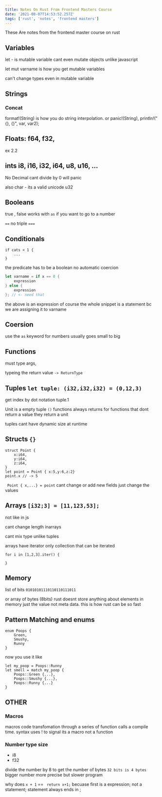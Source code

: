 ```yaml
---
title: Notes On Rust From Frontend Masters Course
date: '2021-08-07T14:53:52.257Z'
tags: ['rust', 'notes', 'frontend masters']
---
```


These Are notes from the frontend master course on rust

## Variables

let - is mutable variable
cant even mutate objects unlike javascript

let mut varname is how you get mutable variables

can't change types even in mutable variable

## Strings

### Concat

format!(String) is how you do string interpolation.  or panic!(String), println!("{}, {}", var, var2);

## Floats: f64, f32, 

ex 2.2

## ints i8, i16, i32, i64, u8, u16, ...

No Decimal
cant divide by 0 will panic

also char - its a valid unicode u32 

## Booleans
true , false 
works with `as` if you want to go to a number

`==` no triple `===`

## Conditionals

```
if cats < 1 {
	...
}
```
the predicate has to be a boolean no automatic coercion

```rs
let varname = if x == 0 {
	expression
} else {
	expression
}; // <- need that
```
the above is an expression of course the whole snippet is a statement bc we are assigning it to varname

## Coersion

use the `as` keyword for numbers
usually goes small to big

## Functions

must type args,

typeing the return value
`-> ReturnType` 

## Tuples `let tuple: (i32,i32,i32) = (0,12,3)`

get index by dot notation tuple.1

Unit is a empty tuple `()`
functions always returns for functions that dont return a value they return a unit

tuples cant have dynamic size at runtime

## Structs `{}`

```
struct Point {
	x:i64,
	y:i64,
	z:i64,
}
let point = Point { x:5,y:6,z:2}
point.x // -> 5
```
` Point { x,...} = point`
cant change or add new fields just change the values

## Arrays `[i32;3] = [11,123,53];`

not like in js

cant change length inarrays

cant mix type unlike tuples

arrays have iterator only collection that can be iterated
```
for i in [1,2,3].iter() {

}
```

## Memory

list of bits `01010101110110110111011`

or  array of bytes (8bits) 
rust doesnt store anything about elements in memory just the value not meta data. this is how rust can be so fast

## Pattern Matching and enums

```
enum Poops {
	Green,
	Smushy,
	Runny
}
```
now you use it like
```
let my_poop = Poops::Runny
let smell = match my_poop {
	Poops::Green {...},
	Poops::Smushy {...},
	Poops::Runny {...}
}
```

## OTHER

### Macros

macros code transfomation through a series of function calls a compile time.
syntax uses ! to signal its a macro not a function

### Number type size
- i8
- f32


divide the number by 8 to get the number of bytes `32 bits is 4 bytes`
bigger number more precise but slower program

why does `x + 1` == ` return x+1;` becuase first is a expression; not a statement;
statement always ends in ;
